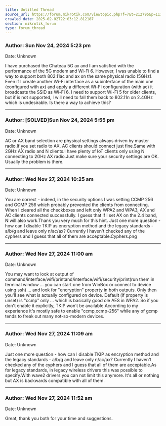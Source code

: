 ```yaml
---
title: Untitled Thread
source_url: https://forum.mikrotik.com/viewtopic.php?f=7&t=212795&p=1110928#p1110928
crawled_date: 2025-02-02T22:03:12.812187
section: mikrotik_forum
type: forum_thread
---
```


### Author: Sun Nov 24, 2024 5:23 pm
Date: Unknown

I have purchased the Chateau 5G ax and I am satisfied with the performance of the 5G modem and Wi-Fi 6. However, I was unable to find a way to support both 802.11ac and ax on the same physical radio (5GHz). Even if I create another Wi-Fi interface as a subinterface of the main one (configured with ax) and apply a different Wi-Fi configuration (with ac) it broadcasts the SSID as Wi-Fi 6. I need to support Wi-Fi 5 for older clients, but if is not supported, I will need to fall them back to 802.11n on 2.4GHz which is undesirable. Is there a way to achieve this?


---
### Author: [SOLVED]Sun Nov 24, 2024 5:55 pm
Date: Unknown

AC or AX band selection are physical settings always driven by master radio.If you set radio to AX, AC clients should connect just fine.Same with 2GHz AX radio and N clients.I have plenty of IoT clients only using N connecting to 2GHz AX radio.Just make sure your security settings are OK. Usually the problem is there.


---
### Author: Wed Nov 27, 2024 10:25 am
Date: Unknown

You are correct - indeed, in the security options I was setting CCMP 256 and GCMP 256 which probably prevented the clients from connecting. When I cleared all the checkboxes and left only WPA2 and WPA3, AX and AC clients connected successfully. I guess that if I set AX on the 2.4 band, N will also work.Thank you very much for this hint. Just one more question - how can I disable TKIP as encryption method and the legacy standards - a/b/g and leave only n/ac/ax? Currently I haven't checked any of the cyphers and I guess that all of them are acceptable.Cyphers.png


---
### Author: Wed Nov 27, 2024 11:00 am
Date: Unknown

You may want to look at output of command/interface/wifi/printand/interface/wifi/security/print(run them in terminal window ... you can start one from WinBox or connect to device using ssh)  ... and look for "encryption" property in both outputs. Only then you'll see what is actually configured on device. Default (if property is unset) is "ccmp" only ... which is basically good ole AES in WPA2. So if you don't enable it explicitly, TKIP won't be available.According to my experience it's mostly safe to enable "ccmp,ccmp-256" while any of gcmp tends to freak out many not-so-modern devices.


---
### Author: Wed Nov 27, 2024 11:09 am
Date: Unknown

Just one more question - how can I disable TKIP as encryption method and the legacy standards - a/b/g and leave only n/ac/ax? Currently I haven't checked any of the cyphers and I guess that all of them are acceptable.As for legacy standards, in legacy wireless drivers this was possible to specify.With wave2 drivers you can not limit this anymore. It's all or nothing but AX is backwards compatible with all of them.


---
### Author: Wed Nov 27, 2024 11:52 am
Date: Unknown

Great, thank you both for your time and suggestions.

